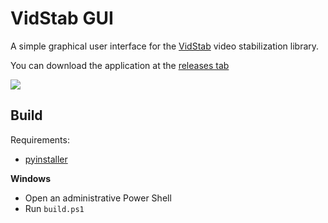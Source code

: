 # VidStab GUI

A simple graphical user interface for the [VidStab](https://github.com/georgmartius/vid.stab) video stabilization library.

You can download the application at the [releases tab](https://github.com/hlorand/vidstabgui/releases)

![](https://raw.githubusercontent.com/hlorand/vidstabgui/assets/screenshot.png)

## Build

Requirements:

- [pyinstaller](https://pypi.org/project/pyinstaller/)

**Windows**

- Open an administrative Power Shell
- Run `build.ps1`
